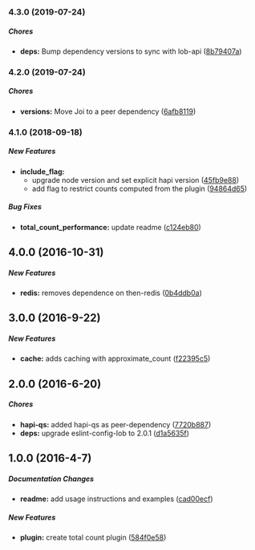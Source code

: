 ### 4.3.0 (2019-07-24)

##### Chores

* **deps:**  Bump dependency versions to sync with lob-api ([8b79407a](https://github.com/lob/hapi-bookshelf-total-count/commit/8b79407a41babaec77debc9d740144c9bca83c78))

### 4.2.0 (2019-07-24)

##### Chores

* **versions:**  Move Joi to a peer dependency ([6afb8119](https://github.com/lob/hapi-bookshelf-total-count/commit/6afb8119d397274c147ae7b950c50c8d18423c88))

### 4.1.0 (2018-09-18)

##### New Features

* **include_flag:**
  *  upgrade node version and set explicit hapi version ([45fb9e88](https://github.com/lob/hapi-bookshelf-total-count/commit/45fb9e8820fca3612a6d07b335886642d12bfdd0))
  *  add flag to restrict counts computed from the plugin ([94864d65](https://github.com/lob/hapi-bookshelf-total-count/commit/94864d651a07b4c1be524e4462ff0e67c929fefc))

##### Bug Fixes

* **total_count_performance:**  update readme ([c124eb80](https://github.com/lob/hapi-bookshelf-total-count/commit/c124eb80ec2cac77708efd214214e12a28774f33))

## 4.0.0 (2016-10-31)

##### New Features

* **redis:** removes dependence on then-redis ([0b4ddb0a](https://github.com/lob/hapi-bookshelf-total-count/commit/0b4ddb0ad93685b089087c80bc35eafdc393dca9))

## 3.0.0 (2016-9-22)

##### New Features

* **cache:** adds caching with approximate_count ([f22395c5](https://github.com/lob/hapi-bookshelf-total-count/commit/f22395c5648196d0f2fdbc69ccb2e953d6dfe150))

## 2.0.0 (2016-6-20)

##### Chores

* **hapi-qs:** added hapi-qs as peer-dependency ([7720b887](https://github.com/lob/hapi-bookshelf-total-count/commit/7720b887b8923d4d365b65d3deed4e5da505b501))
* **deps:** upgrade eslint-config-lob to 2.0.1 ([d1a5635f](https://github.com/lob/hapi-bookshelf-total-count/commit/d1a5635f2747e5eea77f44c02ceaf17b8de8229b))

## 1.0.0 (2016-4-7)

##### Documentation Changes

* **readme:** add usage instructions and examples ([cad00ecf](https://github.com/lob/hapi-bookshelf-total-count/commit/cad00ecf9b98d46b5c5027a6e4679045e0318a4d))

##### New Features

* **plugin:** create total count plugin ([584f0e58](https://github.com/lob/hapi-bookshelf-total-count/commit/584f0e5848dc6db5056c67966e0efb06fd5776e5))

